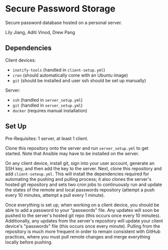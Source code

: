 # Secure Password Storage
Secure password database hosted on a personal server.

Lily Jiang, Aditi Vinod, Drew Pang

## Dependencies
Client devices:
* `inotify-tools` (handled in `client-setup.yml`)
* `cron` (should automatically come with an Ubuntu image)
* `git` (should be installed and user ssh should be set up manually)

Server:
* `ssh` (handled in `server_setup.yml`)
* `git` (handled in `server_setup.yml`)
* `docker` (requires manual installation)

## Set Up
Pre-Requisites: 1 server, at least 1 client.

Clone this repository onto the server and run  `server_setup.yml` to get started. Note that Ansible may have to be installed on the server.

On any client device, install git, sign into your user account, generate an SSH key, and then add the key to the server. Next, clone this repository and add `client-seteup.yml`. This will install the dependencies required for automating the pushing and pulling process; it also clones the server's hosted git repository and sets two cron jobs to continuously run and update the states of the remote and local passwords repository (attempt a push every 10 minutes, attempt a pull every 1 minute).

Once everything is set up, when working on a client device, you should be able to add a password to your "passwords" file. Any updates will soon be pushed to the server's hosted git repo (this occurs once every 10 minutes). Additionally, any updates from the server's repository will update your client device's "passwords" file (this occurs once every minute). Pulling from the repository is much more frequent in order to remain consistent with GitHub practices, where you must pull remote changes and merge everything locally before pushing. 
